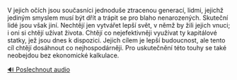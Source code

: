 
V jejich očích jsou současníci jednoduše ztracenou generací, lidmi, jejichž jediným smyslem musí být dřít a trápit se pro blaho nenarozených. Skuteční lidé jsou však jiní. Nechtějí jen vytvářet lepší svět, v němž by žili jejich vnuci; i oni si chtějí užívat života. Chtějí co nejefektivněji využívat ty kapitálové statky, jež jsou dnes k dispozici. Jejich cílem je lepší budoucnost, ale tento cíl chtějí dosáhnout co nejhospodárněji. Pro uskutečnění této touhy se také neobejdou bez ekonomické kalkulace.

[🔊 Poslechnout audio](/data/7-paragraphs/audio/chapter_143/para_006-V-jejich-och-jsou-souasnci-jednodue-ztracenou.mp3)
